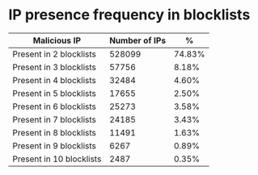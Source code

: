 # IP presence frequency in blocklists
| Malicious IP | Number of IPs | % |
|----|----|----|
| Present in 2 blocklists | 528099 | 74.83% |
| Present in 3 blocklists | 57756 | 8.18% |
| Present in 4 blocklists | 32484 | 4.60% |
| Present in 5 blocklists | 17655 | 2.50% |
| Present in 6 blocklists | 25273 | 3.58% |
| Present in 7 blocklists | 24185 | 3.43% |
| Present in 8 blocklists | 11491 | 1.63% |
| Present in 9 blocklists | 6267 | 0.89% |
| Present in 10 blocklists | 2487 | 0.35% |
